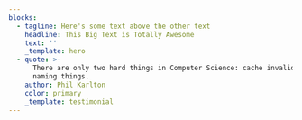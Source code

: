 ```yaml
---
blocks:
  - tagline: Here's some text above the other text
    headline: This Big Text is Totally Awesome
    text: ''
    _template: hero
  - quote: >-
      There are only two hard things in Computer Science: cache invalidation and
      naming things.
    author: Phil Karlton
    color: primary
    _template: testimonial
---
```


